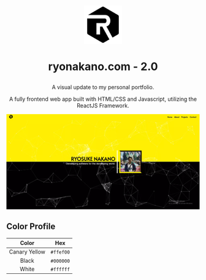 <p align='center'> <img src='./src/resources/my-logo-black.png' alt='author logo' width='100px' height='100px' /> </p>

# <p align='center'> **ryonakano.com - 2.0** </p>

<p align='center'>
    A visual update to my personal portfolio.
</p>

<p align='center'>
    A fully frontend web app built with HTML/CSS and Javascript, utilizing the ReactJS Framework.
</p>

<p align='center'> <img src='./src/resources/portfolio.webp' alt='main part of site' /></p>

## Color Profile

| Color         | Hex           | 
|:-------------:|:-------------:| 
| Canary Yellow | `#ffef00`     |
| Black         | `#000000`     |
| White         | `#ffffff`     |  